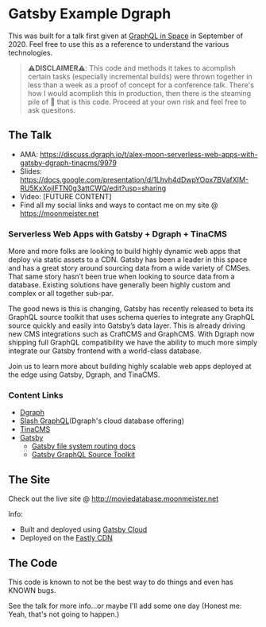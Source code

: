 # Gatsby Example Dgraph

This was built for a talk first given at [GraphQL in Space](https://www.graphqlcon.space/) in September of 2020. Feel free to use this as a reference to understand the various technologies. 

> ⚠️**DISCLAIMER**⚠️: This code and methods it takes to acomplish certain tasks (especially incremental builds) were thrown together in less than a week as a proof of concept for a conference talk. There's how I would acomplish this in production, then there is the steaming pile of 💩 that is this code. Proceed at your own risk and feel free to ask quesitons. 

## The Talk

  - AMA: https://discuss.dgraph.io/t/alex-moon-serverless-web-apps-with-gatsby-dgraph-tinacms/9979
  - Slides: https://docs.google.com/presentation/d/1Lhvh4dDwpYOpx7BVafXIM-RU5KxXojlFTN0g3attCWQ/edit?usp=sharing
  - Video: [FUTURE CONTENT]
  - Find all my social links and ways to contact me on my site @ https://moonmeister.net

### Serverless Web Apps with Gatsby + Dgraph + TinaCMS

More and more folks are looking to build highly dynamic web apps that deploy via static assets to a CDN. Gatsby has been a leader in this space and has a great story around sourcing data from a wide variety of CMSes. That same story hasn’t been true when looking to source data from a database. Existing solutions have generally been highly custom and complex or all together sub-par.

The good news is this is changing, Gatsby has recently released to beta its GraphQL source toolkit that uses schema queries to integrate any GraphQL source quickly and easily into Gatsby’s data layer. This is already driving new CMS integrations such as CraftCMS and GraphCMS. With Dgraph now shipping full GraphQL compatibility we have the ability to much more simply integrate our Gatsby frontend with a world-class database.

Join us to learn more about building highly scalable web apps deployed at the edge using Gatsby, Dgraph, and TinaCMS.

### Content Links

  - [Dgraph](https://dgraph.io/)
  - [Slash GraphQL](https://dgraph.io/slash-graphql)(Dgraph's cloud database offering)
  - [TinaCMS](https://tinacms.org/)
  - [Gatsby](https://gatsbyjs.com)
    - [Gatsby file system routing docs](https://www.gatsbyjs.com/docs/file-system-page-creation/)
    - [Gatsby GraphQL Source Toolkit](https://github.com/gatsbyjs/gatsby-graphql-toolkit)


## The Site

Check out the live site @ http://moviedatabase.moonmeister.net

Info: 
- Built and deployed using [Gatsby Cloud](https://www.gatsbyjs.com/cloud/)
- Deployed on the [Fastly CDN](https://www.fastly.com/)

## The Code

This code is known to not be the best way to do things and even has KNOWN bugs. 

See the talk for more info...or maybe I'll add some one day (Honest me: Yeah, that's not going to happen.)


